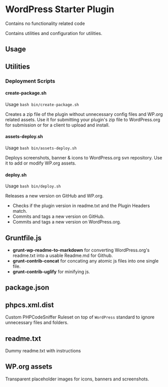 # WordPress Starter Plugin

Contains no functionality related code

Contains utilities and configuration for utilities.

## Usage
 

## Utilities

### Deployment Scripts

#### create-package.sh

Usage `bash bin/create-package.sh`

Creates a zip file of the plugin without unnecessary config files and WP.org related assets. Use it for submitting your plugin's zip file to WordPress.org for submission or for a client to upload and install.

#### assets-deploy.sh

Usage `bash bin/assets-deploy.sh`

Deploys screenshots, banner & icons to WordPress.org svn repository. Use it to add or modify WP.org assets.

#### deploy.sh

Usage `bash bin/deploy.sh`

Releases a new version on GitHub and WP.org.

 * Checks if the plugin version in readme.txt and the Plugin Headers match.
 * Commits and tags a new version on GitHub.
 * Commits and tags a new version on WordPress.org.
 
 ## Gruntfile.js
 
  * **grunt-wp-readme-to-markdown** for converting WordPress.org's readme.txt into a usable Readme.md for Github.
  * **grunt-contrib-concat** for concating any atomic js files into one single file.
  * **grunt-contrib-uglify** for minifying js.
  
 ## package.json
 
 ## phpcs.xml.dist
 Custom PHPCodeSniffer Ruleset on top of `WordPress` standard to ignore unnecessary files and folders.
 
 ## readme.txt
 Dummy readme.txt with instructions
 
 ## WP.org assets
 Transparent placeholder images for icons, banners and screenshots.
